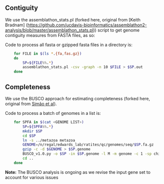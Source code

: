 Contiguity
---------

We use the assemblathon_stats.pl (forked here, original from [Keith Bradnam] (https://github.com/ucdavis-bioinformatics/assemblathon2-analysis/blob/master/assemblathon_stats.pl)) script to get genome contiguity measures from FASTA files, as so:

Code to process all fasta or gzipped fasta files in a directory is:

```bash
	for FILE in $(ls *.{fa,fas.gz})
	do 
		SP=${FILE%%.*}
    	assemblathon_stats.pl -csv -graph -n 10 $FILE > $SP.out
	done	
```

Completeness
------------

We use the BUSCO approach for estimating completeness (forked here, original from [Simão et al](http://buscos.ezlab.org/)).

Code to process a batch of genomes in a list is:

```bash
	for SPFA in $(cat <GENOME LIST>)
	 	SP=${SPFA%%.*}
		mkdir $SP
		cd $SP
		ln -s ../metazoa metazoa
		GENOME=/n/regal/edwards_lab/ratites/qc/genomes/seq/$SP.fa.gz
		gzip -c -d $GENOME > $SP.genome
		BUSCO_v1.0.py -o $SP -in $SP.genome -l M -m genome -c 1 -sp chicken --flank 30000
		cd ..
	done
```
**Note:** The BUSCO analysis is ongoing as we revise the input gene set to account for various issues